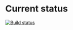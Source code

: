 # Current status

[![Build status](https://ci.appveyor.com/api/projects/status/5qqrkjay4ydlch1d?svg=true)](https://ci.appveyor.com/project/EkaterinaMarkeeva/chat-frontend)
